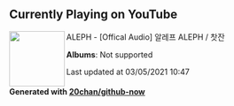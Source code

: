 ## Currently Playing on YouTube

[<img align="left" width="100" src="https://yt3.ggpht.com/ytc/AAUvwng5kS6etgUJJq1VLXTb2EHx-8BOJC5JQ3GUA3KnvQ=s176-c-k-c0x00ffffff-no-rj-mo">](https://www.youtube.com/channel/UCk2YAB5jZjE5FZT6Lvjj6Zg)

ALEPH - [Offical Audio] 알레프 ALEPH / 찻잔

**Albums**: Not supported

Last updated at 03/05/2021 10:47

#### Generated with [20chan/github-now](https://github.com/20chan/github-now)


<!--
**20chan/20chan** is a ✨ _special_ ✨ repository because its `README.md` (this file) appears on your GitHub profile.

Here are some ideas to get you started:

- 🔭 I’m currently working on ...
- 🌱 I’m currently learning ...
- 👯 I’m looking to collaborate on ...
- 🤔 I’m looking for help with ...
- 💬 Ask me about ...
- 📫 How to reach me: ...
- 😄 Pronouns: ...
- ⚡ Fun fact: ...
-->
